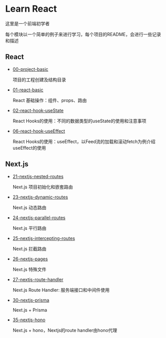 # Learn React

这里是一个前端初学者

每个模块以一个简单的例子来进行学习，每个项目的README，会进行一些记录和描述

## React
- [00-project-basic](https://github.com/huiru-wang/frontend-code-snippet/tree/main/00-project-basic#00-project-basic)
    
    项目的工程创建及结构目录

- [01-react-basic](https://github.com/huiru-wang/frontend-code-snippet/tree/main/01-react-basic#01-react-basic)

    React 基础操作：组件、props、路由

- [02-react-hook-useState](https://github.com/huiru-wang/frontend-code-snippet/tree/main/02-react-hook-useState#02-react-hook-usestate)

    React Hooks的使用：不同的数据类型的useState的使用和注意事项

- [06-react-hook-useEffect](https://github.com/huiru-wang/frontend-code-snippet/tree/main/06-react-hook-useEffect#06-react-hook-useeffect)

    React Hooks的使用：useEffect，以Feed流的加载和滚动fetch为例介绍useEffect的使用

## Next.js
- [21-nextjs-nested-routes](https://github.com/huiru-wang/frontend-code-snippet/tree/main/21-nextjs-nested-routes#21-nextjs-nested-routes)

    Next.js 项目初始化和嵌套路由

- [23-nextjs-dynamic-routes](https://github.com/huiru-wang/frontend-code-snippet/tree/main/23-nextjs-dynamic-routes#23-nextjs-dynamic-routes)

    Next.js 动态路由

- [24-nextjs-parallel-routes](https://github.com/huiru-wang/frontend-code-snippet/tree/main/24-nextjs-parallel-routes#24-nextjs-parallel-routes)

    Next.js 平行路由

- [25-nextjs-intercepting-routes](https://github.com/huiru-wang/frontend-code-snippet/tree/main/25-nextjs-intercepting-routes)

    Next.js 拦截路由

- [26-nextjs-pages](https://github.com/huiru-wang/frontend-code-snippet/tree/main/26-nextjs-pages#26-nextjs-pages)

    Next.js 特殊文件

- [27-nextjs-route-handler](https://github.com/huiru-wang/frontend-code-snippet/tree/main/27-nextjs-route-handler#27-nextjs-route-handler)

    Next.js Route Handler: 服务端接口和中间件使用

- [30-nextjs-prisma](https://github.com/huiru-wang/frontend-code-snippet/tree/main/30-nextjs-prisma#30-nextjs-prisma)

    Next.js + Prisma

- [35-nextjs-hono](https://github.com/huiru-wang/frontend-code-snippet/tree/main/35-nextjs-hono#35-nextjs-hono)

    Next.js + hono，Nextjs的route handler由hono代理
